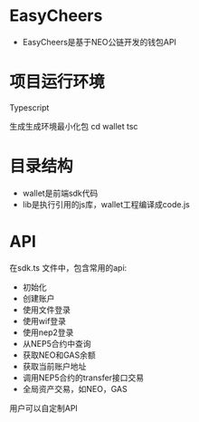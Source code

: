 # EasyCheers
- EasyCheers是基于NEO公链开发的钱包API

# 项目运行环境
Typescript

生成生成环境最小化包
cd wallet
tsc

# 目录结构
- wallet是前端sdk代码
- lib是执行引用的js库，wallet工程编译成code.js

# API
在sdk.ts 文件中，包含常用的api:
- 初始化
- 创建账户
- 使用文件登录
- 使用wif登录
- 使用nep2登录
- 从NEP5合约中查询
- 获取NEO和GAS余额
- 获取当前账户地址
- 调用NEP5合约的transfer接口交易
- 全局资产交易，如NEO，GAS

用户可以自定制API
